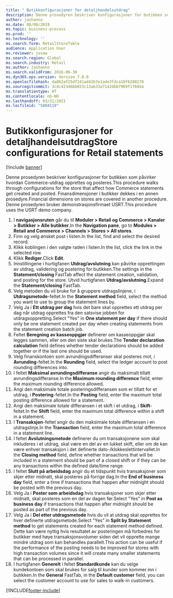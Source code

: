 ```yaml
---
title: " Butikkonfigurasjoner for detaljhandelsutdrag"
description: Denne prosedyren beskriver konfigurasjoner for butikken som påvirker hvordan Commerce-utdrag opprettes og posteres.
author: jashanno
ms.date: 08/08/2019
ms.topic: business-process
ms.prod: ''
ms.technology: ''
ms.search.form: RetailStoreTable
audience: Application User
ms.reviewer: josaw
ms.search.region: Global
ms.search.industry: Retail
ms.author: jashanno
ms.search.validFrom: 2016-06-30
ms.dyn365.ops.version: Version 7.0.0
ms.openlocfilehash: da862af25df241ad42b7e1ade3fdca19f6280278
ms.sourcegitcommit: 3cdc42346bb653c13ab33a7142dbb7969f1f6dda
ms.translationtype: HT
ms.contentlocale: nb-NO
ms.lasthandoff: 03/31/2021
ms.locfileid: "5804119"
---
```

# <a name="store-configurations-for-retail-statements"></a><span data-ttu-id="77f7c-103"> Butikkonfigurasjoner for detaljhandelsutdrag</span><span class="sxs-lookup"><span data-stu-id="77f7c-103">Store configurations for Retail statements</span></span>

[!include [banner](../includes/banner.md)]

<span data-ttu-id="77f7c-104">Denne prosedyren beskriver konfigurasjoner for butikken som påvirker hvordan Commerce-utdrag opprettes og posteres.</span><span class="sxs-lookup"><span data-stu-id="77f7c-104">This procedure walks through configurations for the store that affect how Commerce statements get created and posted.</span></span> <span data-ttu-id="77f7c-105">Finansdimensjoner i butikker dekkes i en annen prosedyre.</span><span class="sxs-lookup"><span data-stu-id="77f7c-105">Financial dimensions on stores are covered in another procedure.</span></span> <span data-ttu-id="77f7c-106">Denne prosedyren bruker demonstrasjonsfirmaet USRT.</span><span class="sxs-lookup"><span data-stu-id="77f7c-106">This procedure uses the USRT demo company.</span></span>

1. <span data-ttu-id="77f7c-107">I **navigasjonsruten** går du til **Moduler > Retail og Commerce > Kanaler > Butikker > Alle butikker**.</span><span class="sxs-lookup"><span data-stu-id="77f7c-107">In the **Navigation pane**, go to **Modules > Retail and Commerce > Channels > Stores > All stores**.</span></span>
2. <span data-ttu-id="77f7c-108">Finn og velg ønsket post i listen.</span><span class="sxs-lookup"><span data-stu-id="77f7c-108">In the list, find and select the desired record.</span></span>
3. <span data-ttu-id="77f7c-109">Klikk koblingen i den valgte raden i listen.</span><span class="sxs-lookup"><span data-stu-id="77f7c-109">In the list, click the link in the selected row.</span></span>
4. <span data-ttu-id="77f7c-110">Klikk **Rediger**.</span><span class="sxs-lookup"><span data-stu-id="77f7c-110">Click **Edit**.</span></span>
5. <span data-ttu-id="77f7c-111">Innstillingene i hurtigfanen **Utdrag/avslutning** kan påvirke opprettingen av utdrag, validering og postering for butikken.</span><span class="sxs-lookup"><span data-stu-id="77f7c-111">The settings in the **Statement/closing** FastTab affect the statement creation, validation, and posting for the store.</span></span> <span data-ttu-id="77f7c-112">Utvid hurtigfanen **Utdrag/avslutning**.</span><span class="sxs-lookup"><span data-stu-id="77f7c-112">Expand the **Statement/closing** FastTab.</span></span>  
6. <span data-ttu-id="77f7c-113">Velg metoden du vil bruke for å gruppere utdragslinjene, i **Utdragsmetode**-feltet.</span><span class="sxs-lookup"><span data-stu-id="77f7c-113">In the **Statement method** field, select the method you want to use to group the statement lines by.</span></span>  
7. <span data-ttu-id="77f7c-114">Velg Ja i **Ett utdrag per dag** hvis det bare skal opprettes ett utdrag per dag når utdrag opprettes fra den satsvise jobben for utdragsoppretting.</span><span class="sxs-lookup"><span data-stu-id="77f7c-114">Select "Yes" in **One statement per day** if there should only be one statement created per day when creating statements from the statement creation batch job.</span></span>  
8. <span data-ttu-id="77f7c-115">Feltet **Beregning av kasseoppgjør** definerer om kasseoppgjør skal legges sammen, eller om den siste skal brukes.</span><span class="sxs-lookup"><span data-stu-id="77f7c-115">The **Tender declaration calculation** field defines whether tender declarations should be added together or if the last one should be used.</span></span>  
9. <span data-ttu-id="77f7c-116">Velg finanskontoen som avrundingsdifferanser skal posteres mot, i **Avrunding**-feltet.</span><span class="sxs-lookup"><span data-stu-id="77f7c-116">In the **Rounding** field, select the ledger account to post rounding differences into.</span></span>  
10. <span data-ttu-id="77f7c-117">I feltet **Maksimal avrundingsdifferanse** angir du maksimalt tillatt avrundingsdifferanse.</span><span class="sxs-lookup"><span data-stu-id="77f7c-117">In the **Maximum rounding difference** field, enter the maximum rounding difference allowed.</span></span>
11. <span data-ttu-id="77f7c-118">Angi den maksimale totale posteringsdifferansen som er tillatt for et utdrag, i **Postering**-feltet.</span><span class="sxs-lookup"><span data-stu-id="77f7c-118">In the **Posting** field, enter the maximum total posting difference allowed for a statement.</span></span>
12. <span data-ttu-id="77f7c-119">Angi den maksimale totale differansen i et skift i et utdrag, i **Skift**-feltet.</span><span class="sxs-lookup"><span data-stu-id="77f7c-119">In the **Shift** field, enter the maximum total difference within a shift in a statement.</span></span>  
13. <span data-ttu-id="77f7c-120">I **Transaksjon**-feltet angir du den maksimale totale differansen i en utdragslinje.</span><span class="sxs-lookup"><span data-stu-id="77f7c-120">In the **Transaction** field, enter the maximum total difference in a statement line.</span></span>  
14. <span data-ttu-id="77f7c-121">I feltet **Avslutningsmetode** definerer du om transaksjonene som skal inkluderes i et utdrag, skal være en del av en lukket skift, eller om de kan være enhver transaksjon i det definerte dato-/klokkeslettintervallet.</span><span class="sxs-lookup"><span data-stu-id="77f7c-121">In the **Closing method** field, define whether transactions that will be included in a statement should be part of a closed shift or if they can be any transactions within the defined date/time range.</span></span>  
15. <span data-ttu-id="77f7c-122">I feltet **Slutt på arbeidsdag** angir du et tidspunkt hvis transaksjoner som skjer etter midnatt, skal posteres på forrige dag.</span><span class="sxs-lookup"><span data-stu-id="77f7c-122">In the **End of business day** field, enter a time if transactions that happen after midnight should be posted with the previous day.</span></span>  
16. <span data-ttu-id="77f7c-123">Velg Ja i **Poster som arbeidsdag** hvis transaksjoner som skjer etter midnatt, skal posteres som en del av dagen før.</span><span class="sxs-lookup"><span data-stu-id="77f7c-123">Select "Yes" in **Post as business day** if transactions that happen after midnight should be posted as part of the previous day.</span></span>  
17. <span data-ttu-id="77f7c-124">Velg Ja i **Del etter utdragsmetode** hvis du vil at utdrag skal opprettes for hver definerte utdragsmetode.</span><span class="sxs-lookup"><span data-stu-id="77f7c-124">Select "Yes" in **Split by Statement method** to get statements created for each statement method defined.</span></span> <span data-ttu-id="77f7c-125">Dette kan være nyttig hvis resultatet av posteringen må forbedres for butikker med høye transaksjonsvolumer siden det vil opprette mange mindre utdrag som kan behandles parallelt.</span><span class="sxs-lookup"><span data-stu-id="77f7c-125">This action can be useful if the performance of the posting needs to be improved for stores with high transaction volumes since it will create many smaller statements that can be processed in parallel.</span></span>  
18. <span data-ttu-id="77f7c-126">I hurtigfanen **Generelt** i feltet **Standardkunde** kan du velge kundekontoen som skal brukes for salg til kunder som kommer inn i butikken.</span><span class="sxs-lookup"><span data-stu-id="77f7c-126">In the **General** FastTab, in the **Default customer** field, you can select the customer account to use for sales to walk-in customers.</span></span>  



[!INCLUDE[footer-include](../../includes/footer-banner.md)]